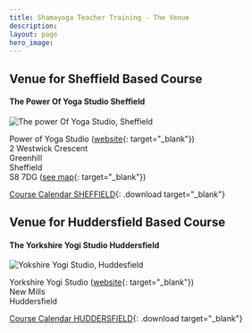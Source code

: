 ```yaml
---
title: Shamayoga Teacher Training - The Venue
description:
layout: page
hero_image:
---
```


## Venue for Sheffield Based Course

#### The Power Of Yoga Studio Sheffield

![The power Of Yoga Studio, Sheffield](https://res.cloudinary.com/shamayoga/image/upload/c_scale,w_400/v1542363956/9797771.jpg "The Power Of Yoga Studio, Sheffield")

Power of Yoga Studio ([website](http://www.powerofyoga.net/){: target="_blank"})<br>2 Westwick Crescent<br>Greenhill<br>Sheffield<br>S8 7DG ([see map](https://www.google.co.uk/maps/place/Power+Of+Yoga/@53.327461,-1.4908907,17z/data=!3m1!4b1!4m5!3m4!1s0x487983b079cb19f7:0xa7dd804138ed7302!8m2!3d53.327461!4d-1.488702){: target="_blank"})

[Course Calendar SHEFFIELD](https://docs.google.com/document/d/1IXi6E2fqSDNFFPBay0kDKK0YJ1hCtxVCxR-iawnzsew/export?format=pdf){: .download target="_blank"}

## Venue for Huddersfield Based Course

#### The Yorkshire Yogi Studio Huddersfield

![Yokshire Yogi Studio, Huddesfield](https://res.cloudinary.com/shamayoga/image/upload/c_scale,w_400/v1542362998/yorkshire-studio.jpg "Yokshire Yogi Studio, Huddesfield")

Yorkshire Yogi Studio ([website](http://www.yorkshireyogi.com/Studio/Studio_Location){: target="_blank"})<br/>New Mills<br/>Huddersfield

[Course Calendar HUDDERSFIELD](https://docs.google.com/document/d/1AYAbRr0-pQIpHUuXuEGnWFfAkYvH-xQP_mDAwqDgZn0/export?format=pdf){: .download target="_blank"}

